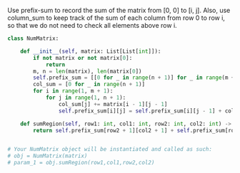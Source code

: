 Use prefix-sum to record the sum of the matrix from [0, 0] to [i, j]. Also, use column_sum to keep track of the sum of each column from row 0 to row i, so that we do not need to check all elements above row i.
```Python
class NumMatrix:

    def __init__(self, matrix: List[List[int]]):
        if not matrix or not matrix[0]:
            return
        m, n = len(matrix), len(matrix[0])
        self.prefix_sum = [[0 for _ in range(n + 1)] for _ in range(m + 1)]
        col_sum = [0 for _ in range(n + 1)]
        for i in range(1, m + 1):
            for j in range(1, n + 1):
                col_sum[j] += matrix[i - 1][j - 1]
                self.prefix_sum[i][j] = self.prefix_sum[i][j - 1] + col_sum[j]

    def sumRegion(self, row1: int, col1: int, row2: int, col2: int) -> int:
        return self.prefix_sum[row2 + 1][col2 + 1] + self.prefix_sum[row1][col1] - self.prefix_sum[row2 + 1][col1] - self.prefix_sum[row1][col2 + 1]


# Your NumMatrix object will be instantiated and called as such:
# obj = NumMatrix(matrix)
# param_1 = obj.sumRegion(row1,col1,row2,col2)

```

